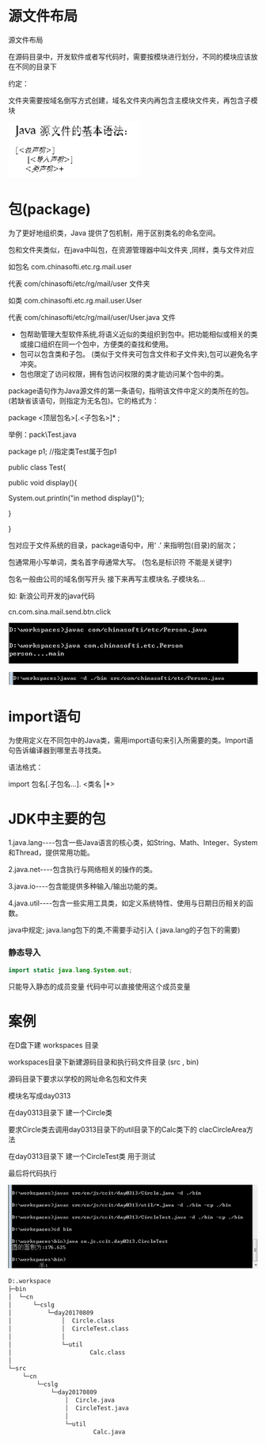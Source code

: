 # 源文件布局

源文件布局

在源码目录中，开发软件或者写代码时，需要按模块进行划分，不同的模块应该放在不同的目录下

约定：

​	文件夹需要按域名倒写方式创建，域名文件夹内再包含主模块文件夹，再包含子模块



![file://C:\Users\ADMINI~1\AppData\Local\Temp\ct_tmp/1.png](assets/clip_image001-1547645367510.png)

# 包(package)

为了更好地组织类，Java 提供了包机制，用于区别类名的命名空间。

包和文件夹类似，在java中叫包，在资源管理器中叫文件夹 ,同样，类与文件对应

如包名  com.chinasofti.etc.rg.mail.user

代表   com/chinasofti/etc/rg/mail/user 文件夹

如类  com.chinasofti.etc.rg.mail.user.User

代表   com/chinasofti/etc/rg/mail/user/User.java 文件







- 包帮助管理大型软件系统,将语义近似的类组织到包中。把功能相似或相关的类或接口组织在同一个包中，方便类的查找和使用。
- 包可以包含类和子包。 (类似于文件夹可包含文件和子文件夹),包可以避免名字冲突。
- 包也限定了访问权限，拥有包访问权限的类才能访问某个包中的类。

 

package语句作为Java源文件的第一条语句，指明该文件中定义的类所在的包。(若缺省该语句，则指定为无名包)。它的格式为：

package <顶层包名>[.<子包名>]* ;

举例：pack\Test.java

package p1; //指定类Test属于包p1

public class Test{

public void display(){

System.out.println("in method display()");

}

}





包对应于文件系统的目录，package语句中，用‘ .’ 来指明包(目录)的层次；

包通常用小写单词，类名首字母通常大写。 (包名是标识符 不能是关键字)

 

包名一般由公司的域名倒写开头 接下来再写主模块名.子模块名...

如: 新浪公司开发的java代码

cn.com.sina.mail.send.btn.click



![file://C:\Users\ADMINI~1\AppData\Local\Temp\ct_tmp/2.png](assets/clip_image001-1547645452428.png)



![file://C:\Users\ADMINI~1\AppData\Local\Temp\ct_tmp/3.png](assets/clip_image001-1547645458708.png)

 

 

 

# import语句

 

为使用定义在不同包中的Java类，需用import语句来引入所需要的类。Import语句告诉编译器到哪里去寻找类。

语法格式：

import 包名[.子包名…]. <类名 |*>

 

 

# JDK中主要的包

1.java.lang----包含一些Java语言的核心类，如String、Math、Integer、System和Thread，提供常用功能。

2.java.net----包含执行与网络相关的操作的类。

3.java.io----包含能提供多种输入/输出功能的类。

4.java.util----包含一些实用工具类，如定义系统特性、使用与日期日历相关的函数。



java中规定; java.lang包下的类,不需要手动引入 ( java.lang的子包下的需要)

 

### 静态导入

```java
import static java.lang.System.out;
```

只能导入静态的成员变量   代码中可以直接使用这个成员变量



# 案例

 

在D盘下建 workspaces 目录

workspaces目录下新建源码目录和执行码文件目录  (src , bin)

源码目录下要求以学校的网址命名包和文件夹

模块名写成day0313

在day0313目录下 建一个Circle类 

要求Circle类去调用day0313目录下的util目录下的Calc类下的 clacCircleArea方法

 

在day0313目录下 建一个CircleTest类 用于测试

 

最后将代码执行

![file://C:\Users\ADMINI~1\AppData\Local\Temp\ct_tmp/4.png](assets/clip_image001-1547645546267.png)

```
D:.workspace
├─bin
│  └─cn
│      └─cslg
│          └─day20170809
│              │  Circle.class
│              │  CircleTest.class
│              │
│              └─util
│                      Calc.class
│
└─src
    └─cn
        └─cslg
            └─day20170809
                │  Circle.java
                │  CircleTest.java
                │
                └─util
                        Calc.java
```

